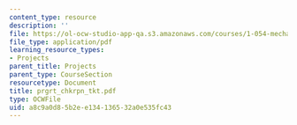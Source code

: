 ```yaml
---
content_type: resource
description: ''
file: https://ol-ocw-studio-app-qa.s3.amazonaws.com/courses/1-054-mechanics-and-design-of-concrete-structures-spring-2004/a8c9a0d85b2ee134136532a0e535fc43_prgrt_chkrpn_tkt.pdf
file_type: application/pdf
learning_resource_types:
- Projects
parent_title: Projects
parent_type: CourseSection
resourcetype: Document
title: prgrt_chkrpn_tkt.pdf
type: OCWFile
uid: a8c9a0d8-5b2e-e134-1365-32a0e535fc43
---
```


